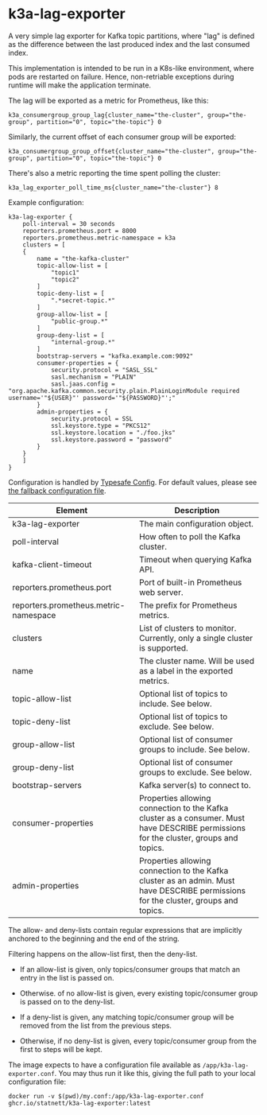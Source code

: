 # k3a-lag-exporter

A very simple lag exporter for Kafka topic partitions, where "lag" is
defined as the difference between the last produced index and the last
consumed index.

This implementation is intended to be run in a K8s-like environment,
where pods are restarted on failure. Hence, non-retriable exceptions
during runtime will make the application terminate.

The lag will be exported as a metric for Prometheus, like this:

```text
k3a_consumergroup_group_lag{cluster_name="the-cluster", group="the-group", partition="0", topic="the-topic"} 0
```

Similarly, the current offset of each consumer group will be exported:

```text
k3a_consumergroup_group_offset{cluster_name="the-cluster", group="the-group", partition="0", topic="the-topic"} 0
```

There's also a metric reporting the time spent polling the cluster:

```text
k3a_lag_exporter_poll_time_ms{cluster_name="the-cluster"} 8
```

Example configuration:

```text
k3a-lag-exporter {
    poll-interval = 30 seconds
    reporters.prometheus.port = 8000
    reporters.prometheus.metric-namespace = k3a
    clusters = [
    {
        name = "the-kafka-cluster"
        topic-allow-list = [
            "topic1"
            "topic2"
        ]
        topic-deny-list = [
            ".*secret-topic.*"
        ]
        group-allow-list = [
            "public-group.*"
        ]
        group-deny-list = [
            "internal-group.*"
        ]
        bootstrap-servers = "kafka.example.com:9092"
        consumer-properties = {
            security.protocol = "SASL_SSL"
            sasl.mechanism = "PLAIN"
            sasl.jaas.config = "org.apache.kafka.common.security.plain.PlainLoginModule required username='"${USER}"' password='"${PASSWORD}"';"
        }
        admin-properties = {
            security.protocol = SSL
            ssl.keystore.type = "PKCS12"
            ssl.keystore.location = "./foo.jks"
            ssl.keystore.password = "password"
        }
    }
    ]
}
```

Configuration is handled by [Typesafe
Config](https://github.com/lightbend/config). For default values,
please see [the fallback configuration
file](https://github.com/statnett/k3a-lag-exporter/blob/main/src/main/resources/reference.conf).

| Element                               | Description                                                                                                                           |
|---------------------------------------|---------------------------------------------------------------------------------------------------------------------------------------|
| k3a-lag-exporter                      | The main configuration object.                                                                                                        |
| poll-interval                         | How often to poll the Kafka cluster.                                                                                                  |
| kafka-client-timeout                  | Timeout when querying Kafka API.                                                                                                      |
| reporters.prometheus.port             | Port of built-in Prometheus web server.                                                                                               |
| reporters.prometheus.metric-namespace | The prefix for Prometheus metrics.                                                                                                    |
| clusters                              | List of clusters to monitor. Currently, only a single cluster is supported.                                                           |
| name                                  | The cluster name. Will be used as a label in the exported metrics.                                                                    |
| topic-allow-list                      | Optional list of topics to include. See below.                                                                                        |
| topic-deny-list                       | Optional list of topics to exclude. See below.                                                                                        |
| group-allow-list                      | Optional list of consumer groups to include. See below.                                                                               |
| group-deny-list                       | Optional list of consumer groups to exclude. See below.                                                                               |
| bootstrap-servers                     | Kafka server(s) to connect to.                                                                                                        |
| consumer-properties                   | Properties allowing connection to the Kafka cluster as a consumer. Must have DESCRIBE permissions for the cluster, groups and topics. |
| admin-properties                      | Properties allowing connection to the Kafka cluster as an admin. Must have DESCRIBE permissions for the cluster, groups and topics.   |

The allow- and deny-lists contain regular expressions that are
implicitly anchored to the beginning and the end of the string.

Filtering happens on the allow-list first, then the deny-list.

* If an allow-list is given, only topics/consumer groups that match an
  entry in the list is passed on.

* Otherwise. of no allow-list is given, every existing topic/consumer
  group is passed on to the deny-list.

* If a deny-list is given, any matching topic/consumer group will be
  removed from the list from the previous steps.

* Otherwise, if no deny-list is given, every topic/consumer group from
  the first to steps will be kept.

The image expects to have a configuration file available as
`/app/k3a-lag-exporter.conf`. You may thus run it like this, giving
the full path to your local configuration file:

```shell
docker run -v $(pwd)/my.conf:/app/k3a-lag-exporter.conf ghcr.io/statnett/k3a-lag-exporter:latest
```
